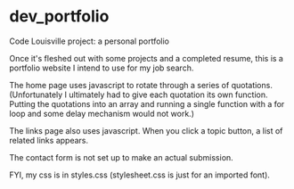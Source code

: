 # dev_portfolio
Code Louisville project: a personal portfolio

Once it's fleshed out with some projects and a completed resume, this is a portfolio website I intend to use for my job search. 

The home page uses javascript to rotate through a series of quotations. (Unfortunately I ultimately had to give each quotation its own function. Putting the quotations into an array and running a single function with a for loop and some delay mechanism would not work.)

The links page also uses javascript. When you click a topic button, a list of related links appears.

The contact form is not set up to make an actual submission.

FYI, my css is in styles.css (stylesheet.css is just for an imported font).

